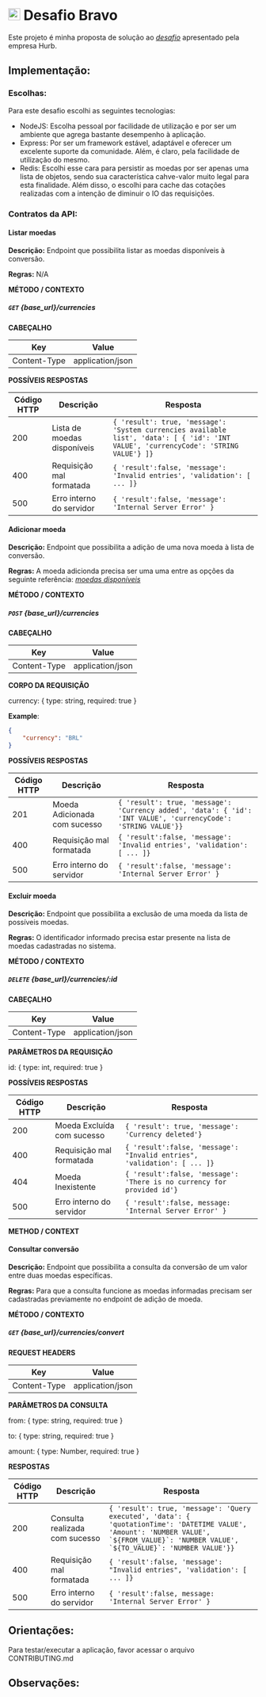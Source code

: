 # <img src="https://avatars1.githubusercontent.com/u/7063040?v=4&s=200.jpg" alt="HU" width="24" /> Desafio Bravo

Este projeto é minha proposta de solução ao [_desafio_](https://github.com/HurbCom/challenge-bravo) apresentado pela empresa Hurb.

## Implementação:

### Escolhas:

Para este desafio escolhi as seguintes tecnologias:

- NodeJS: Escolha pessoal por facilidade de utilização e por ser um ambiente que agrega bastante desempenho à aplicação.
- Express: Por ser um framework estável, adaptável e oferecer um excelente suporte da comunidade. Além, é claro, pela facilidade de utilização do mesmo.
- Redis: Escolhi esse cara para persistir as moedas por ser apenas uma lista de objetos, sendo sua característica cahve-valor muito legal para esta finalidade.
  Além disso, o escolhi para cache das cotações realizadas com a intenção de diminuir o IO das requisições.

### Contratos da API:

#### Listar moedas

**Descrição:** Endpoint que possibilita listar as moedas disponíveis à conversão.

**Regras:** N/A


**MÉTODO / CONTEXTO**

##### `GET`  {base_url}/currencies

**CABEÇALHO**

| Key | Value |
|--|--|
| Content-Type | application/json |

**POSSÍVEIS RESPOSTAS**

| Código HTTP | Descrição | Resposta |
|--|--|--|
| 200 | Lista de moedas disponíveis | ```{ 'result': true, 'message': 'System currencies available list', 'data': [ { 'id': 'INT VALUE', 'currencyCode': 'STRING VALUE'} ]}``` |
| 400 | Requisição mal formatada | ```{ 'result':false, 'message': 'Invalid entries', 'validation': [ ... ]}```  |
| 500 | Erro interno do servidor | ```{ 'result':false, 'message': 'Internal Server Error' }```  |


#### Adicionar moeda

**Descrição:** Endpoint que possibilita a adição de uma nova moeda à lista de conversão.

**Regras:** A moeda adicionda precisa ser uma uma entre as opções da seguinte referência: [_moedas disponíveis_](https://currencylayer.com/currencies)


**MÉTODO / CONTEXTO**

##### `POST`  {base_url}/currencies

**CABEÇALHO**

| Key | Value |
|--|--|
| Content-Type | application/json |

**CORPO DA REQUISIÇÃO**

currency: { type: string, required: true }

**Example**:
```json
{
    "currency": "BRL"
}
```
**POSSÍVEIS RESPOSTAS**

| Código HTTP | Descrição | Resposta |
|--|--|--|
| 201 | Moeda Adicionada com sucesso | ```{ 'result': true, 'message': 'Currency added', 'data': { 'id': 'INT VALUE', 'currencyCode': 'STRING VALUE'}}``` |
| 400 | Requisição mal formatada | ```{ 'result':false, 'message': 'Invalid entries', 'validation': [ ... ]}```  |
| 500 | Erro interno do servidor | ```{ 'result':false, 'message': 'Internal Server Error' }```  |

#### Excluir moeda

**Descrição:** Endpoint que possibilita a exclusão de uma moeda da lista de possíveis moedas.

**Regras:** O identificador informado precisa estar presente na lista de moedas cadastradas no sistema.


**MÉTODO / CONTEXTO**

##### `DELETE`  {base_url}/currencies/:id

**CABEÇALHO**

| Key | Value |
|--|--|
| Content-Type | application/json |

**PARÂMETROS DA REQUISIÇÃO**

id: { type: int, required: true }

**POSSÍVEIS RESPOSTAS**

| Código HTTP | Descrição | Resposta |
|--|--|--|
| 200 | Moeda Excluída com sucesso | ```{ 'result': true, 'message': 'Currency deleted'}``` |
| 400 | Requisição mal formatada | ```{ 'result':false, 'message': "Invalid entries", 'validation': [ ... ]}```  |
| 404 | Moeda Inexistente  | ```{ 'result':false, 'message': 'There is no currency for provided id'}```  |
| 500 | Erro interno do servidor | ```{ 'result':false, message: 'Internal Server Error' }```  |

**METHOD / CONTEXT**

#### Consultar conversão

**Descrição:** Endpoint que possibilita a consulta da conversão de um valor entre duas moedas específicas.

**Regras:** Para que a consulta funcione as moedas informadas precisam ser cadastradas previamente no endpoint de adição de moeda.

**MÉTODO / CONTEXTO**

##### `GET`  {base_url}/currencies/convert

**REQUEST HEADERS**

| Key | Value |
|--|--|
| Content-Type | application/json |

**PARÂMETROS DA CONSULTA**

from: { type: string, required: true }

to: { type: string, required: true }

amount: { type: Number, required: true }

**RESPOSTAS**

| Código HTTP | Descrição | Resposta |
|--|--|--|
| 200 | Consulta realizada com sucesso | ```{ 'result': true, 'message': 'Query executed', 'data': { 'quotationTime': 'DATETIME VALUE', 'Amount': 'NUMBER VALUE', `${FROM_VALUE}`: 'NUMBER VALUE', `${TO_VALUE}`: 'NUMBER VALUE'}}``` |
| 400 | Requisição mal formatada | ```{ 'result':false, 'message': "Invalid entries", 'validation': [ ... ]}```  |
| 500 | Erro interno do servidor | ```{ 'result':false, message: 'Internal Server Error' }```  |


## Orientações:

Para testar/executar a aplicação, favor acessar o arquivo CONTRIBUTING.md

## Observações:
